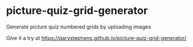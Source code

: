 # picture-quiz-grid-generator
Generate picture quiz numbered grids by uploading images

Give it a try at https://garystephens.github.io/picture-quiz-grid-generator/
